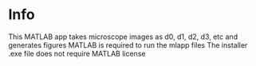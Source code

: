 # Info
This MATLAB app takes microscope images as d0, d1, d2, d3, etc and generates figures
MATLAB is required to run the mlapp files
The installer .exe file does not require MATLAB license
